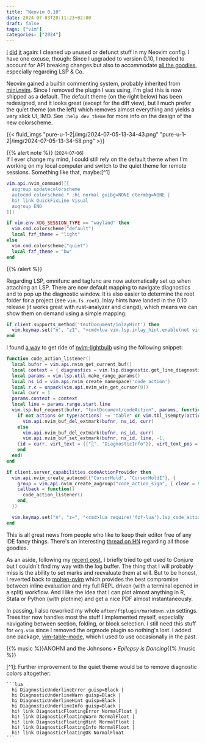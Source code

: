 ```yaml
---
title: "Neovim 0.10"
date: 2024-07-03T20:11:23+02:00
draft: false
tags: ["vim"]
categories: ["2024"]
---
```


[I](/post/lazy-nvim/) [did](/post/vim-revamp-again/) [it](/post/neovim-lsp-easy/) again: I cleaned up unused or defunct stuff in my Neovim config. I have one excuse, though: Since I upgraded to version 0.10, I needed to account for API breaking changes but also to accommodate [all the goodies](https://gpanders.com/blog/whats-new-in-neovim-0.10/), especially regarding LSP & Co.

Neovim gained a builtin commenting system, probably inherited from [mini.nvim](https://github.com/echasnovski/mini.nvim). Since I removed the plugin I was using, I'm glad this is now shipped as a default. The default theme (on the right below) has been redesigned, and it looks great (except for the diff view), but I much prefer the quiet theme (on the left) which removes almost everything and yields a very slick UI, IMO. See `:help dev_theme` for more info on the design of the new colorscheme.

{{< fluid_imgs
"pure-u-1-2|/img/2024-07-05-13-34-43.png"
"pure-u-1-2|/img/2024-07-05-13-34-58.png" >}}

{{% alert note %}}
<small>[2024-07-06]</small><br>
If I ever change my mind, I could still rely on the default theme when I'm working on my local computer and switch to the quiet theme for remote sessions. Something like that, maybe:[^1]

```lua
vim.api.nvim_command([[
  augroup updatecolorscheme
  autocmd colorscheme * :hi normal guibg=NONE ctermbg=NONE |
  hi! link QuickFixLine Visual
  augroup END
]])

if vim.env.XDG_SESSION_TYPE == "wayland" then
  vim.cmd.colorscheme("default")
  local fzf_theme = "light"
else
  vim.cmd.colorscheme("quiet")
  local fzf_theme = "bw"
end
```

{{% /alert %}}

Regarding LSP, omnifunc and tagfunc are now automatically set up when attaching an LSP. There are now default mapping to navigate diagnostics and to pop up the diagnostic window. It is also easier to determine the root folder for a project (see `vim.fs.root`). Inlay hints have landed in the 0.10 release (it works great with rust-analyzer and clangd), which means we can show them on demand using a simple mapping:

```lua
if client.supports_method('textDocument/inlayHint') then
  vim.keymap.set("n", "zI", "<cmd>lua vim.lsp.inlay_hint.enable(not vim.lsp.inlay_hint.is_enabled())<cr>", {})
end
```

I found [a way](https://www.reddit.com/r/neovim/comments/q6lvsl/lsphelp_simple_script_to_place_a_sign_where_code/) to get ride of [nvim-lightbulb](https://github.com/kosayoda/nvim-lightbulb) using the following snippet:

```lua
function code_action_listener()
  local bufnr = vim.api.nvim_get_current_buf()
  local context = { diagnostics = vim.lsp.diagnostic.get_line_diagnostics() }
  local params = vim.lsp.util.make_range_params()
  local ns_id = vim.api.nvim_create_namespace('code_action')
  local r,c = unpack(vim.api.nvim_win_get_cursor(0))
  local curr = 1
  params.context = context
  local line = params.range.start.line
  vim.lsp.buf_request(bufnr, "textDocument/codeAction", params, function(_, actions, _)
    if not actions or type(actions) ~= "table" or vim.tbl_isempty(actions) then
      vim.api.nvim_buf_del_extmark(bufnr, ns_id, curr)
    else
      vim.api.nvim_buf_del_extmark(bufnr, ns_id, curr)
      vim.api.nvim_buf_set_extmark(bufnr, ns_id, line, -1,
	{id = curr, virt_text = {{"░", "DiagnosticInfo"}}, virt_text_pos = "eol"})
    end
  end)
end

if client.server_capabilities.codeActionProvider then
  vim.api.nvim_create_autocmd({"CursorHold", "CursorHoldI"}, {
    group = vim.api.nvim_create_augroup("code_action_sign", { clear = true }),
    callback = function()
      code_action_listener()
    end,
  })

  vim.keymap.set("n", "z=", "<cmd>lua require('fzf-lua').lsp_code_actions({ previewer = 'codeaction' })<cr>")
end
```

This is all great news from people who like to keep their editor free of any IDE fancy things. There's an interesting [thread on HN](https://news.ycombinator.com/item?id=40378218) regarding all those goodies.

As an aside, following my [recent post](/post/scheming-in-vim/), I briefly tried to get used to Conjure but I couldn't find my way with the log buffer. The thing that I will probably miss is the ability to set marks and reevaluate them at will. But to be honest, I reverted back to [molten-nvim](https://github.com/benlubas/molten-nvim) which provides the best compromise between inline evaluation and my full REPL driven (with a terminal opened in a split) workflow. And I like the idea that I can plot almost anything in R, Stata or Python (with plotnine) and get a nice PDF almost instantaneously.

In passing, I also reworked my whole `after/ftplugin/markdown.vim` settings. Treesitter now handles most the stuff I implemented myself, especially navigating between section, folding, or block selection. I still need this stuff for `org.vim` since I removed the orgmode plugin so nothing's lost. I added one package, [vim-table-mode](https://github.com/dhruvasagar/vim-table-mode), which I used to use occasionally in the past.

{{% music %}}ANOHNI and the Johnsons • _Epilepsy is Dancing_{{% /music %}}

[^1]&#x3A;
    Further improvement to the quiet theme would be to remove diagnostic colors altogether:

    ```lua
      hi DiagnosticUnderlineError guisp=Black |
      hi DiagnosticUnderlineWarn guisp=Black |
      hi DiagnosticUnderlineHint guisp=Black |
      hi DiagnosticUnderlineInfo guisp=Black |
      hi! link DiagnosticFloatingError NormalFloat |
      hi! link DiagnosticFloatingWarn NormalFloat |
      hi! link DiagnosticFloatingHint NormalFloat |
      hi! link DiagnosticFloatingInfo NormalFloat |
      hi! link DiagnosticFloatingOk NormalFloat
    ```

